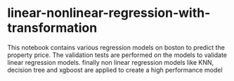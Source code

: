 # linear-nonlinear-regression-with-transformation
This notebook contains various regression models on boston to predict the property price. 
The validation tests are performed on the models to validate linear regression models. 
finally non linear regression models like KNN, decision tree and xgboost are applied to create a high performance model
